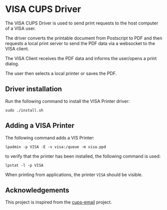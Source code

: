 # VISA CUPS Driver

The VISA CUPS Driver is used to send print requests to the host computer of a VISA user.

The driver converts the printable document from Postscript to PDF and then requests a local print server to send the PDF data via a websocket to the VISA client.

The VISA Client receives the PDF data and informs the user/opens a print dialog.

The user then selects a local printer or saves the PDF.

## Driver installation

Run the following command to install the VISA Printer driver:

```
sudo ./install.sh
```

## Adding a VISA Printer

The following command adds a VIS Printer:

```
lpadmin -p VISA -E -v visa:/queue -m visa.ppd
```

to verify that the printer has been installed, the following command is used:

```
lpstat -l -p VISA
```

When printing from applications, the printer `VISA` should be visible.

## Acknowledgements 

This project is inspired from the [cups-email](https://github.com/aardsoft/cups-email) project.